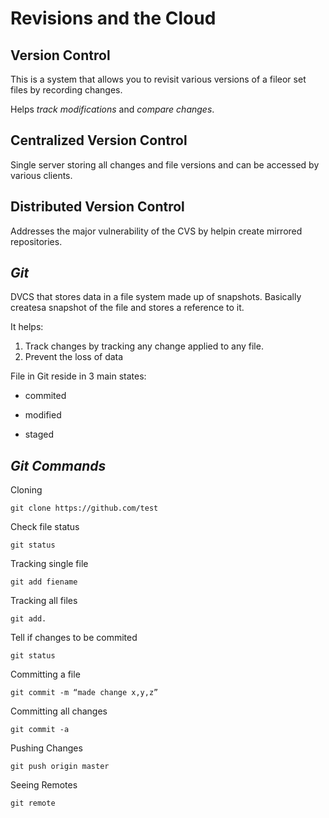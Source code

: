 # Revisions and the Cloud

## **Version Control**

This is a system that allows you to revisit various versions of a fileor set files by recording changes.

 Helps *track modifications* and *compare changes*.

## **Centralized Version Control**

  Single server storing all changes and file versions and can be accessed by various clients.

## **Distributed Version Control**

  Addresses the major vulnerability of the CVS by helpin create mirrored repositories.

## ***Git***

  DVCS that stores data in a file system made up of snapshots. Basically createsa snapshot of the file and stores a reference to it.

It helps:

1. Track changes by tracking any change applied to any file.
2. Prevent the loss of data

File in Git reside in 3 main states:

- commited

- modified

- staged

## ***Git Commands***

Cloning

`git clone https://github.com/test`

Check file status

 `git status`

Tracking single file

`git add fiename`

Tracking all files

`git add.`

Tell if changes to be commited

`git status`

Committing a file

`git commit -m “made change x,y,z”`

Committing all changes

`git commit -a`

Pushing Changes

`git push origin master`

Seeing Remotes

`git remote`

